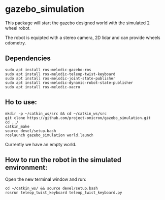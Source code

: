 # gazebo_simulation

This package will start the gazebo designed world with the simulated 2 wheel robot.

The robot is equipted with a stereo camera, 2D lidar and can provide wheels odometry.

## Dependencies

```
sudo apt install ros-melodic-gazebo-ros
sudo apt install ros-melodic-teleop-twist-keyboard
sudo apt install ros-melodic-joint-state-publisher
sudo apt install ros-melodic-dynamic-robot-state-publisher
sudo apt install ros-melodic-xacro
```

## Ho to use:

```
mkdir -p ~/catkin_ws/src && cd ~/catkin_ws/src
git clone https://github.com/project-omicron/gazebo_simulation.git
cd ../
catkin_make
source devel/setup.bash
roslaunch gazebo_simulation world.launch
```

Currently we have an empty world.

## How to run the robot in the simulated environment:

Open the new terminal window and run:
```
cd ~/catkin_ws/ && source devel/setup.bash
rosrun teleop_twist_keyboard teleop_twist_keyboard.py
```

